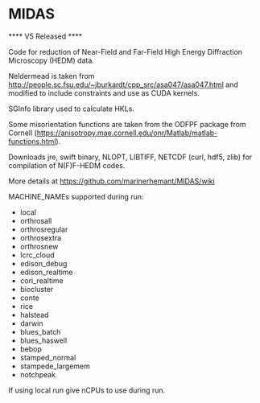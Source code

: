 # MIDAS

**** V5 Released ****

Code for reduction of Near-Field and Far-Field High Energy Diffraction Microscopy (HEDM) data.

Neldermead is taken from http://people.sc.fsu.edu/~jburkardt/cpp_src/asa047/asa047.html and modified to include constraints and use as CUDA kernels.

SGInfo library used to calculate HKLs.

Some misorientation functions are taken from the ODFPF package from Cornell (https://anisotropy.mae.cornell.edu/onr/Matlab/matlab-functions.html).

Downloads jre, swift binary, NLOPT, LIBTIFF, NETCDF (curl, hdf5, zlib) for compilation of N(F)F-HEDM codes.

More details at https://github.com/marinerhemant/MIDAS/wiki

MACHINE_NAMEs supported during run:
* local
* orthrosall
* orthrosregular
* orthrosextra
* orthrosnew
* lcrc_cloud
* edison_debug
* edison_realtime
* cori_realtime
* biocluster
* conte
* rice
* halstead
* darwin
* blues_batch
* blues_haswell
* bebop
* stamped_normal
* stampede_largemem
* notchpeak

If using local run give nCPUs to use during run.
